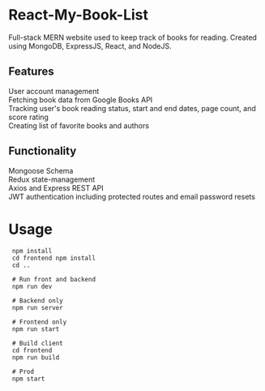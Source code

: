 # React-My-Book-List
Full-stack MERN website used to keep track of books for reading. Created using MongoDB, ExpressJS, React, and NodeJS.

## Features
User account management \
Fetching book data from Google Books API \
Tracking user's book reading status, start and end dates, page count, and score rating \
Creating list of favorite books and authors

## Functionality
Mongoose Schema \
Redux state-management \
Axios and Express REST API \
JWT authentication including protected routes and email password resets

# Usage
```
 npm install
 cd frontend npm install
 cd ..
 
 # Run front and backend
 npm run dev
 
 # Backend only
 npm run server
 
 # Frontend only
 npm run start
 
 # Build client
 cd frontend
 npm run build
 
 # Prod
 npm start
 ```



